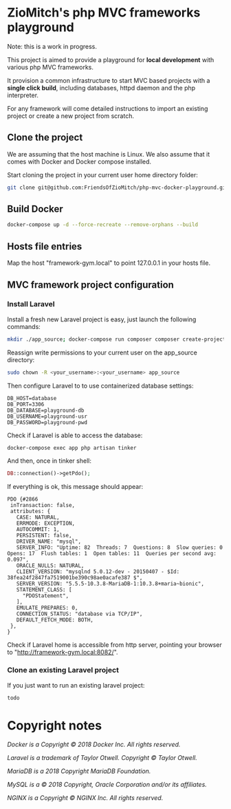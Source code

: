 # ZioMitch's php MVC frameworks playground

Note: this is a work in progress.

This project is aimed to provide a playground for **local development** with various php MVC frameworks.

It provision a common infrastructure to start MVC based projects with a **single click build**, including databases, httpd daemon and the php interpreter.

For any framework will come detailed instructions to import an existing project or create a new project from scratch.

## Clone the project

We are assuming that the host machine is Linux.
We also assume that it comes with Docker and Docker compose installed.

Start cloning the project in your current user home directory folder:

```bash
git clone git@github.com:FriendsOfZioMitch/php-mvc-docker-playground.git
```

## Build Docker

```bash
docker-compose up -d --force-recreate --remove-orphans --build
```

## Hosts file entries

Map the host "framework-gym.local" to point 127.0.0.1 in your hosts file.

## MVC framework project configuration

### Install Laravel

Install a fresh new Laravel project is easy, just launch the following commands:

```bash
mkdir ./app_source; docker-compose run composer composer create-project --prefer-dist laravel/laravel .
```

Reassign write permissions to your current user on the app_source directory:

```bash
sudo chown -R <your_username>:<your_username> app_source
```

Then configure Laravel to to use containerized database settings:

```dotenv
DB_HOST=database
DB_PORT=3306
DB_DATABASE=playground-db
DB_USERNAME=playground-usr
DB_PASSWORD=playground-pwd
```

Check if Laravel is able to access the database:

```bash
docker-compose exec app php artisan tinker
```

And then, once in tinker shell:

```php
DB::connection()->getPdo();
```

If everything is ok, this message should appear:

```text
PDO {#2866
 inTransaction: false,
 attributes: {
   CASE: NATURAL,
   ERRMODE: EXCEPTION,
   AUTOCOMMIT: 1,
   PERSISTENT: false,
   DRIVER_NAME: "mysql",
   SERVER_INFO: "Uptime: 82  Threads: 7  Questions: 8  Slow queries: 0  Opens: 17  Flush tables: 1  Open tables: 11  Queries per second avg: 0.097",
   ORACLE_NULLS: NATURAL,
   CLIENT_VERSION: "mysqlnd 5.0.12-dev - 20150407 - $Id: 38fea24f2847fa7519001be390c98ae0acafe387 $",
   SERVER_VERSION: "5.5.5-10.3.8-MariaDB-1:10.3.8+maria~bionic",
   STATEMENT_CLASS: [
     "PDOStatement",
   ],
   EMULATE_PREPARES: 0,
   CONNECTION_STATUS: "database via TCP/IP",
   DEFAULT_FETCH_MODE: BOTH,
 },
}
```

Check if Laravel home is accessible from http server, pointing your browser to "http://framework-gym.local:8082/".


### Clone an existing Laravel project
If you just want to run an existing laravel project:

```bash
todo
```

# Copyright notes

*Docker is a Copyright © 2018 Docker Inc. All rights reserved.*

*Laravel is a trademark of Taylor Otwell. Copyright © Taylor Otwell.*

*MariaDB is a 2018 Copyright MariaDB Foundation.*

*MySQL is a © 2018 Copyright, Oracle Corporation and/or its affiliates.*

*NGINX is a Copyright © NGINX Inc. All rights reserved.*

